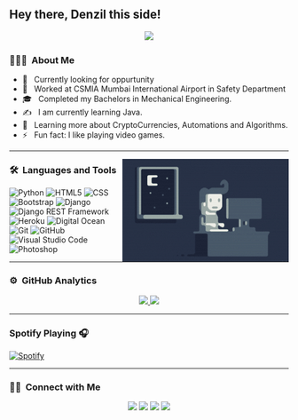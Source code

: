 
## Hey there, Denzil this side!
<p align="center">
  <img src="https://github.com/thompsonemerson/thompsonemerson/raw/master/cover-thompson.png" height="200"/>
</p>

### 👨🏻‍💻 &nbsp;About Me

- 🤔 &nbsp; Currently looking for oppurtunity
- 💼 &nbsp; Worked at CSMIA Mumbai International Airport in Safety Department
- 🎓 &nbsp; Completed my Bachelors in Mechanical Engineering.
- ✍️ &nbsp; I am currently learning Java.
- 🌱 &nbsp; Learning more about CryptoCurrencies, Automations and Algorithms.
- ⚡️ &nbsp; Fun fact: I like playing video games.

---
<img alt="Night Coding" src="https://raw.githubusercontent.com/AVS1508/AVS1508/master/assets/Night-Coding.gif" align="right"/>


### 🛠 &nbsp;Languages and Tools

  ![Python](https://img.shields.io/badge/-Python-333333?style=flat&logo=python) 
  ![HTML5](https://img.shields.io/badge/-HTML5-333333?style=flat&logo=HTML5)
  ![CSS](https://img.shields.io/badge/-CSS-333333?style=flat&logo=CSS3&logoColor=1572B6)
  ![Bootstrap](https://img.shields.io/badge/-Bootstrap-333333?style=flat&logo=bootstrap&logoColor=563D7C) 
  ![Django](https://img.shields.io/badge/-Django-092E20?style=flat&logo=django)
  ![Django REST Framework](https://img.shields.io/badge/-Django%20REST%20Framework-092E20?style=flat&logo=django)
  ![Heroku](https://img.shields.io/badge/-Heroku-430098?style=flat&logo=heroku)
  ![Digital Ocean](https://img.shields.io/badge/-Digital%20Ocean-333333?style=flat&logo=digitalocean)  
  ![Git](https://img.shields.io/badge/-Git-333333?style=flat&logo=git)
  ![GitHub](https://img.shields.io/badge/-GitHub-333333?style=flat&logo=github)
  ![Visual Studio Code](https://img.shields.io/badge/-Visual%20Studio%20Code-333333?style=flat&logo=visual-studio-code&logoColor=007ACC)
  ![Photoshop](https://img.shields.io/badge/-Photoshop-333333?style=flat&logo=adobe-photoshop)    

---

### ⚙️ &nbsp;GitHub Analytics

<p align="center">
<a href="https://github.com/DenzilDias98">
  <img height="180em" src="https://github-readme-stats-eight-theta.vercel.app/api?username=Denzildias98&show_icons=true&theme=buefy&include_all_commits=true&count_private=true"/>
  <img height="180em" src="https://github-readme-stats-eight-theta.vercel.app/api/top-langs/?username=Denzildias98&layout=compact&langs_count=8&theme=buefy"/>
</a>
</p>

---

### Spotify Playing 🎧
[![Spotify](https://novatorem.visualbean.vercel.app/api/spotify)](https://open.spotify.com/track/6UelLqGlWMcVH1E5c4H7lY?si=DhG6JZ0YQ4WmtIS724hefQ&nd=1)

---


### 🤝🏻 &nbsp;Connect with Me 

<p align="center">
<a href="https://in.linkedin.com/in/denzil-dias-b0714317b"><img src="https://img.shields.io/badge/Denzil__Dias-0077B5?style=flat&logo=Linkedin&logoColor=white"/></a>
<a href="mailto:diasdenzil98@gmail.com"><img src="https://img.shields.io/badge/diasdenzil98-D14836?style=flat&logo=Gmail&logoColor=white"/></a>
<a href="https://www.instagram.com/denzil_dias/"><img src="https://img.shields.io/badge/%40denzil__dias-000080?style=flat&logo=Instagram&logoColor=white"/></a>
<a href="https://www.facebook.com/denzil.dias.7"><img src="https://img.shields.io/badge/denzil.dias-1877F2?style=flat&logo=Facebook&logoColor=white"/></a>
</p>
